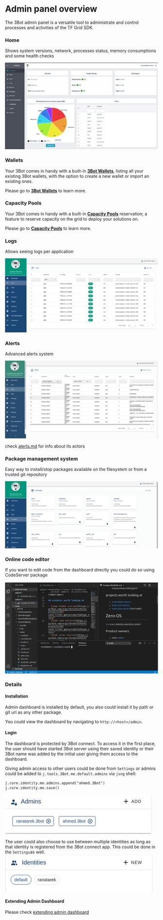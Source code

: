 # Admin panel overview

The 3Bot admin panel is a versatile tool to administrate and control processes and activities of the TF Grid SDK.

### Home

Shows system versions, network, processes status, memory consumptions and some health checks

![./img/dashboard.png](./img/dashboard.png)


### Wallets
Your 3Bot comes in handy with a built-in [__3Bot Wallets__](3bot_wallet.md), listing all your existing 3Bot wallets, with the option to create a new wallet or import an existing ones. 

Please go to [__3Bot Wallets__](3bot_wallet.md) to learn more.


### Capacity Pools
Your 3Bot comes in handy with a built-in [__Capacity Pools__](3bot_capacity_pools.md) reservation; a feature to reserve capacity on the grid to deploy your solutions on.

Please go to [__Capacity Pools__](3bot_capacity_pools.md) to learn more.

### Logs
Allows seeing logs per application

![logs](./img/logs.png)


### Alerts
Advanced alerts system

![alerts](./img/alerts.jpg)

check [alerts.md](admin_alerts.md) for info about its actors
### Package management system
Easy way to install/stop packages available on the filesystem or from a trusted git repository

![packagemanager](./img/packagemanager.png)


### Online code editor

If you want to edit code from the dashboard directly you could do so using CodeServer package

![codeserver](./img/codeserverterminal.png)

### Details

#### Installation

Admin dashboard is installed by default, you also could install it by path or git url as any other package.

You could view the dashboard by navigating to `http://<host>/admin`.

#### Login

The dashboard is protected by 3Bot connect. To access it in the first place, the user should have started 3Bot server using their saved identity or their 3Bot name was added by the initial user giving them access to the dashboard.

Giving admin access to other users could be done from `Settings` or admins could be added to `j.tools.3Bot.me.default.admins` via `jsng` shell:

```python3
j.core.identity.me.admins.append("ahmed.3Bot")
j.core.identity.me.save()
```
![admin_list](./img/admin_list.png)


The user could also choose to use between multiple identities as long as that identity is registered from the 3Bot connect app. This could be done in the `Settings`as well.
![identity_list](./img/identity_list.png)


#### Extending Admin Dashboard

Please check [extending admin dashboard](admin_extending.md)




